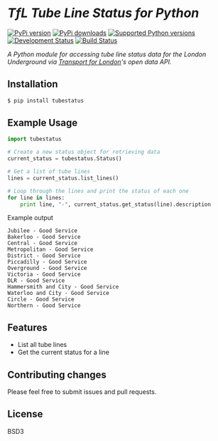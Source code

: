 # _TfL Tube Line Status for Python_
[![PyPi version](https://pypip.in/version/tubestatus/badge.svg)](https://pypi.python.org/pypi/tubestatus/)
[![PyPi downloads](https://pypip.in/download/tubestatus/badge.svg)](https://pypi.python.org/pypi/tubestatus/)
[![Supported Python versions](https://pypip.in/py_versions/tubestatus/badge.svg)](https://pypi.python.org/pypi/tubestatus/)
[![Development Status](https://pypip.in/status/tubestatus/badge.svg)](https://pypi.python.org/pypi/tubestatus/)
[![Build Status](https://travis-ci.org/jacobtomlinson/tube-status.svg?branch=master)](https://travis-ci.org/jacobtomlinson/tube-status)


_A Python module for accessing tube line status data for the London Underground via [Transport for London](https://www.tfl.gov.uk/info-for/open-data-users/our-feeds?intcmp=3671#on-this-page-1)'s open data API._

## Installation

```Bash
$ pip install tubestatus
```

## Example Usage

```Python
import tubestatus

# Create a new status object for retrieving data
current_status = tubestatus.Status()

# Get a list of tube lines
lines = current_status.list_lines()

# Loop through the lines and print the status of each one
for line in lines:
    print line, "-", current_status.get_status(line).description

```

Example output
```
Jubilee - Good Service
Bakerloo - Good Service
Central - Good Service
Metropolitan - Good Service
District - Good Service
Piccadilly - Good Service
Overground - Good Service
Victoria - Good Service
DLR - Good Service
Hammersmith and City - Good Service
Waterloo and City - Good Service
Circle - Good Service
Northern - Good Service

```

## Features
 * List all tube lines
 * Get the current status for a line

## Contributing changes

Please feel free to submit issues and pull requests.

## License

BSD3
